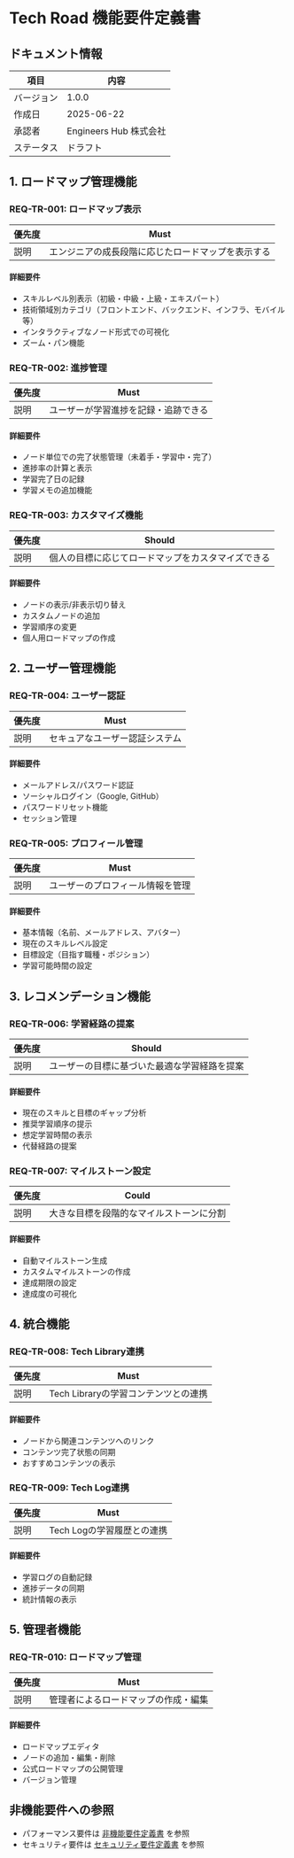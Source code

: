# Tech Road 機能要件定義書

## ドキュメント情報

| 項目 | 内容 |
|------|------|
| バージョン | 1.0.0 |
| 作成日 | 2025-06-22 |
| 承認者 | Engineers Hub 株式会社 |
| ステータス | ドラフト |

## 1. ロードマップ管理機能

### REQ-TR-001: ロードマップ表示

| 優先度 | Must |
|--------|------|
| 説明 | エンジニアの成長段階に応じたロードマップを表示する |

#### 詳細要件
- スキルレベル別表示（初級・中級・上級・エキスパート）
- 技術領域別カテゴリ（フロントエンド、バックエンド、インフラ、モバイル等）
- インタラクティブなノード形式での可視化
- ズーム・パン機能

### REQ-TR-002: 進捗管理

| 優先度 | Must |
|--------|------|
| 説明 | ユーザーが学習進捗を記録・追跡できる |

#### 詳細要件
- ノード単位での完了状態管理（未着手・学習中・完了）
- 進捗率の計算と表示
- 学習完了日の記録
- 学習メモの追加機能

### REQ-TR-003: カスタマイズ機能

| 優先度 | Should |
|--------|------|
| 説明 | 個人の目標に応じてロードマップをカスタマイズできる |

#### 詳細要件
- ノードの表示/非表示切り替え
- カスタムノードの追加
- 学習順序の変更
- 個人用ロードマップの作成

## 2. ユーザー管理機能

### REQ-TR-004: ユーザー認証

| 優先度 | Must |
|--------|------|
| 説明 | セキュアなユーザー認証システム |

#### 詳細要件
- メールアドレス/パスワード認証
- ソーシャルログイン（Google, GitHub）
- パスワードリセット機能
- セッション管理

### REQ-TR-005: プロフィール管理

| 優先度 | Must |
|--------|------|
| 説明 | ユーザーのプロフィール情報を管理 |

#### 詳細要件
- 基本情報（名前、メールアドレス、アバター）
- 現在のスキルレベル設定
- 目標設定（目指す職種・ポジション）
- 学習可能時間の設定

## 3. レコメンデーション機能

### REQ-TR-006: 学習経路の提案

| 優先度 | Should |
|--------|------|
| 説明 | ユーザーの目標に基づいた最適な学習経路を提案 |

#### 詳細要件
- 現在のスキルと目標のギャップ分析
- 推奨学習順序の提示
- 想定学習時間の表示
- 代替経路の提案

### REQ-TR-007: マイルストーン設定

| 優先度 | Could |
|--------|------|
| 説明 | 大きな目標を段階的なマイルストーンに分割 |

#### 詳細要件
- 自動マイルストーン生成
- カスタムマイルストーンの作成
- 達成期限の設定
- 達成度の可視化

## 4. 統合機能

### REQ-TR-008: Tech Library連携

| 優先度 | Must |
|--------|------|
| 説明 | Tech Libraryの学習コンテンツとの連携 |

#### 詳細要件
- ノードから関連コンテンツへのリンク
- コンテンツ完了状態の同期
- おすすめコンテンツの表示

### REQ-TR-009: Tech Log連携

| 優先度 | Must |
|--------|------|
| 説明 | Tech Logの学習履歴との連携 |

#### 詳細要件
- 学習ログの自動記録
- 進捗データの同期
- 統計情報の表示

## 5. 管理者機能

### REQ-TR-010: ロードマップ管理

| 優先度 | Must |
|--------|------|
| 説明 | 管理者によるロードマップの作成・編集 |

#### 詳細要件
- ロードマップエディタ
- ノードの追加・編集・削除
- 公式ロードマップの公開管理
- バージョン管理

## 非機能要件への参照
- パフォーマンス要件は [非機能要件定義書](../non-functional/performance-requirements.md) を参照
- セキュリティ要件は [セキュリティ要件定義書](../non-functional/security-requirements.md) を参照